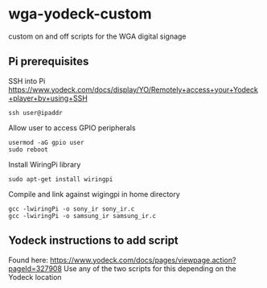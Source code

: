 # wga-yodeck-custom
custom on and off scripts for the WGA digital signage

## Pi prerequisites
SSH into Pi https://www.yodeck.com/docs/display/YO/Remotely+access+your+Yodeck+player+by+using+SSH

    ssh user@ipaddr

Allow user to access GPIO peripherals

    usermod -aG gpio user
    sudo reboot

Install WiringPi library

    sudo apt-get install wiringpi

Compile and link against wigingpi in home directory

    gcc -lwiringPi -o sony_ir sony_ir.c
    gcc -lwiringPi -o samsung_ir samsung_ir.c

## Yodeck instructions to add script
Found here:
https://www.yodeck.com/docs/pages/viewpage.action?pageId=327908
Use any of the two scripts for this depending on the Yodeck location